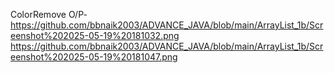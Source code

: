 ColorRemove O/P-https://github.com/bbnaik2003/ADVANCE_JAVA/blob/main/ArrayList_1b/Screenshot%202025-05-19%20181032.png
https://github.com/bbnaik2003/ADVANCE_JAVA/blob/main/ArrayList_1b/Screenshot%202025-05-19%20181047.png
